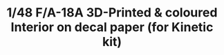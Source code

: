 ---
layout: product
title: "1/48 F/A-18A 3D-Printed & coloured Interior on decal paper (for Kinetic kit)"
price: "2300" 
desc: "3D Dekal"
img_path: "/assets/img/QD48042.webp"
brand: "Quinta Studio"
available: false
special_offer: false
new: false
soon: false
cat: "010000"
subcat: "016000"
subsubcat: "0N/A"
sifra: "QD48042"
popular: false
spec: false
---